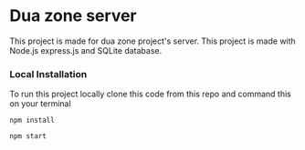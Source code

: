# Dua zone server

This project is made for dua zone project's server. This project is made with Node.js express.js and SQLite database.

### Local Installation
To run this project locally clone this code from this repo and command this on your terminal
```
npm install
```
```
npm start
```